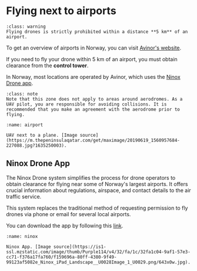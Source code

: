 # Flying next to airports

```{admonition} Warning!
:class: warning
Flying drones is strictly prohibited within a distance **5 km** of an airport.
```

To get an overview of airports in Norway, you can visit [Avinor's website](https://avinor.no/en/corporate/at-the-airport/droner/choose-airport). 

If you need to fly your drone within 5 km of an airport, you must obtain clearance from the **control tower**. 

In Norway, most locations are operated by Avinor, which uses the [Ninox Drone app](https://operatorportal.ninoxdrone.no/).

```{admonition} Aerodromes
:class: note
Note that this zone does not apply to areas around aerodromes. As a UAV pilot, you are responsible for avoiding collisions. It is recommended that you make an agreement with the aerodrome prior to flying.
```

```{figure} assets/airport.jpg
:name: airport

UAV next to a plane. [Image source](https://m.thepeninsulaqatar.com/get/maximage/20190619_1560957684-227088.jpg?1635250003).
```

## Ninox Drone App
The Ninox Drone system simplifies the process for drone operators to obtain clearance for flying near some of Norway's largest airports. It offers crucial information about regulations, airspace, and contact details to the air traffic service.

This system replaces the traditional method of requesting permission to fly drones via phone or email for several local airports.

You can download the app by following this [link](https://avinor.no/en/corporate/at-the-airport/droner/ninox-drone).


```{figure} assets/ninox.jpg
:name: ninox

Ninox App. [Image source](https://is1-ssl.mzstatic.com/image/thumb/Purple114/v4/32/fa/1c/32fa1c04-9af1-57e3-cc71-f376a17fa760/f159696a-80ff-4380-9f49-99123af5082e_Ninox_iPad_Landscape__U0028Image_1_U0029.png/643x0w.jpg).
```